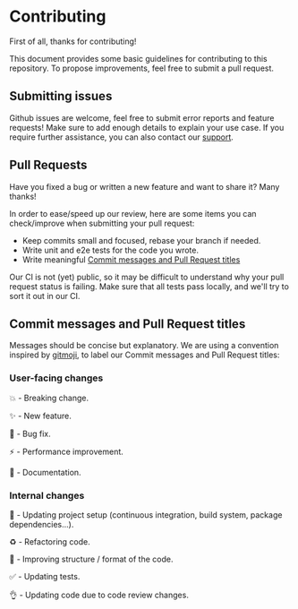 # Contributing

First of all, thanks for contributing!

This document provides some basic guidelines for contributing to this repository. To propose
improvements, feel free to submit a pull request.

## Submitting issues

Github issues are welcome, feel free to submit error reports and feature requests! Make sure to add
enough details to explain your use case. If you require further assistance, you can also contact
our [support][1].

## Pull Requests

Have you fixed a bug or written a new feature and want to share it? Many thanks!

In order to ease/speed up our review, here are some items you can check/improve when submitting your
pull request:

- Keep commits small and focused, rebase your branch if needed.
- Write unit and e2e tests for the code you wrote.
- Write meaningful [Commit messages and Pull Request
  titles](#commit-messages-and-pull-request-titles)

Our CI is not (yet) public, so it may be difficult to understand why your pull request status is
failing. Make sure that all tests pass locally, and we'll try to sort it out in our CI.

## Commit messages and Pull Request titles

Messages should be concise but explanatory. We are using a convention inspired by [gitmoji][2], to
label our Commit messages and Pull Request titles:

### User-facing changes

💥 - Breaking change.

✨ - New feature.

🐛 - Bug fix.

⚡️ - Performance improvement.

📝 - Documentation.

### Internal changes

👷 - Updating project setup (continuous integration, build system, package dependencies...).

♻️ - Refactoring code.

🎨 - Improving structure / format of the code.

✅ - Updating tests.

👌 - Updating code due to code review changes.

[1]: https://docs.datadoghq.com/help/
[2]: https://gitmoji.carloscuesta.me/
